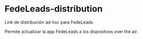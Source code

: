 # FedeLeads-distribution
Link de distribución ad hoc para FedeLeads

Permite actualizar la app FedeLeads a los dispositvos over the air.